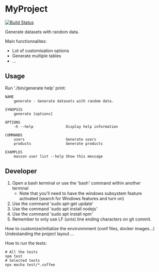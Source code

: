 
# MyProject

[![Build Status](https://travis-ci.org/sergkudinov/dsti-generate.svg?branch=master)](https://travis-ci.org/#!/sergkudinov/dsti-generate)

Generate datasets with random data.

Main functionnalites:
- Lot of customisation options
- Generate multiple tables
- ...

## Usage

Run './bin/generate help' print:

```
NAME
    generate - Generate datasets with random data.

SYNOPSIS
    generate [options]

OPTIONS
    -h --help               Display help information

COMMANDS
    users                   Generate users
    products                Generate products

EXAMPLES
    masson user list --help Show this message
```

## Developer

1. Open a bash terminal or use the 'bash' command within another terminal
    - Note that you'll need to have the windows subsystem feature activated (search for Windows features and turn on)
2. Use the command 'sudo apt-get update'
3. Use the command 'sudo apt install nodejs'
4. Use the command 'sudo apt install npm'
5. Remember to only use LF (unix) line ending characters on git commit.

How to customize/initialize the environmment (conf files, docker images...)
Undestanding the project layout
...

How to run the tests:

```
# All the tests
npm test
# Selected tests
npx mocha test/*.coffee
```

